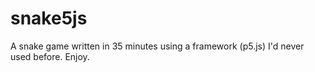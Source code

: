 # snake5js
A snake game written in 35 minutes using a framework (p5.js) I'd never used before. Enjoy.
